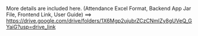 More details are included here. (Attendance Excel Format, Backend App Jar File, Frontend Link, User Guide) ==>
https://drive.google.com/drive/folders/1X6Mgp2ujubrZCzCNmlZy8gUVeQ_GYaiG?usp=drive_link
